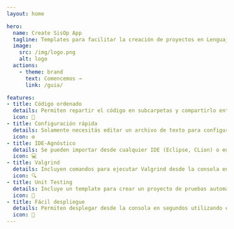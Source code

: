 ```yaml
---
layout: home

hero:
  name: Create SisOp App
  tagline: Templates para facilitar la creación de proyectos en Lenguaje C.
  image:
    src: /img/logo.png
    alt: logo
  actions:
    - theme: brand
      text: Comencemos →
      link: /guia/

features:
- title: Código ordenado
  details: Permiten repartir el código en subcarpetas y compartirlo entre módulos de forma sencilla.
  icon: 📄
- title: Configuración rápida
  details: Solamente necesitás editar un archivo de texto para configurar la compilación de cada proyecto.
  icon: ⚙️
- title: IDE-Agnóstico
  details: Se pueden importar desde cualquier IDE (Eclipse, CLion) o editor de texto (Visual Studio Code, Sublime Text).
  icon: 💻
- title: Valgrind
  details: Incluyen comandos para ejecutar Valgrind desde la consola en modo memcheck y helgrind.
  icon: 🔍
- title: Unit Testing
  details: Incluye un template para crear un proyecto de pruebas automatizadas con CSpec.
  icon: 🧪
- title: Fácil despliegue
  details: Permiten desplegar desde la consola en segundos utilizando el script de deploy de la cátedra.
  icon: 🚀
---
```

